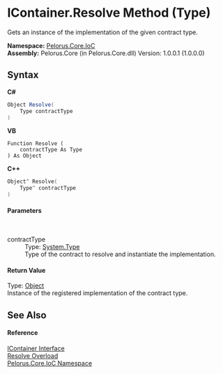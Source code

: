 # IContainer.Resolve Method (Type)
 

Gets an instance of the implementation of the given contract type.

**Namespace:**&nbsp;<a href="D77506BC">Pelorus.Core.IoC</a><br />**Assembly:**&nbsp;Pelorus.Core (in Pelorus.Core.dll) Version: 1.0.0.1 (1.0.0.0)

## Syntax

**C#**<br />
``` C#
Object Resolve(
	Type contractType
)
```

**VB**<br />
``` VB
Function Resolve ( 
	contractType As Type
) As Object
```

**C++**<br />
``` C++
Object^ Resolve(
	Type^ contractType
)
```


#### Parameters
&nbsp;<dl><dt>contractType</dt><dd>Type: <a href="http://msdn2.microsoft.com/en-us/library/42892f65" target="_blank">System.Type</a><br />Type of the contract to resolve and instantiate the implementation.</dd></dl>

#### Return Value
Type: <a href="http://msdn2.microsoft.com/en-us/library/e5kfa45b" target="_blank">Object</a><br />Instance of the registered implementation of the contract type.

## See Also


#### Reference
<a href="E534F261">IContainer Interface</a><br /><a href="95D6D66E">Resolve Overload</a><br /><a href="D77506BC">Pelorus.Core.IoC Namespace</a><br />